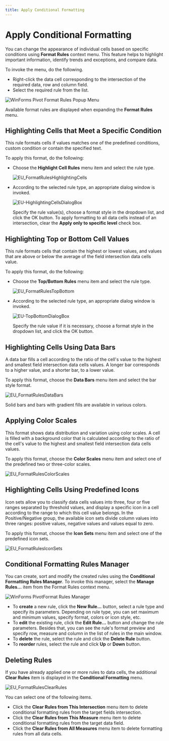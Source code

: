 ```yaml
---
title: Apply Conditional Formatting
---
```

# Apply Conditional Formatting
You can change the appearance of individual cells based on specific conditions using **Format Rules** context menu. This feature helps to highlight important information, identify trends and exceptions, and compare data.

To invoke the menu, do the following.
* Right-click the data cell corresponding to the intersection of the required data, row and column field.
* Select the required rule from the list.

![WinForms Pivot Format Rules Popup Menu](../../../images/img25785.png)

Available format rules are displayed when expanding the **Format Rules** menu.

## Highlighting Cells that Meet a Specific Condition
This rule formats cells if values matches one of the predefined conditions, custom condition or contain the specified text.

To apply this format, do the following:
* Choose the **Highlight Cell Rules** menu item and select the rule type.
	
	![EU_FormatRulesHighlightingCells](../../../images/img26292.png)
* According to the selected rule type, an appropriate dialog window is invoked.
	
	![EU-HighlightingCellsDialogBox](../../../images/img26317.png)
	
	Specify the rule value(s), choose a format style in the dropdown list, and click the OK button. To apply formatting to all data cells instead of an intersection, clear the **Apply only to specific level** check box.

## Highlighting Top or Bottom Cell Values
This rule formats cells that contain the highest or lowest values, and values that are above or below the average of the field intersection data cells value.

To apply this format, do the following:
* Choose the **Top/Bottom Rules** menu item and select the rule type.
	
	![EU_FormatRulesTopBottom](../../../images/img26293.png)
* According to the selected rule type, an appropriate dialog window is invoked.
	
	![EU-TopBottomDialogBox](../../../images/img26318.png)
	
	Specify the rule value if it is necessary, choose a format style in the dropdown list, and click the OK button.

## Highlighting Cells Using Data Bars
A data bar fills a cell according to the ratio of the cell's value to the highest and smallest field intersection data cells values. A longer bar corresponds to a higher value, and a shorter bar, to a lower value.

To apply this format, choose the **Data Bars** menu item and select the bar style format.

![EU_FormatRulesDataBars](../../../images/img26291.png)

Solid bars and bars with gradient fills are available in various colors.

## Applying Color Scales
This format shows data distribution and variation using color scales. A cell is filled with a background color that is calculated according to the ratio of the cell's value to the highest and smallest field intersection data cells values.

To apply this format, choose the **Color Scales** menu item and select one of the predefined two or three-color scales.

![EU_FormatRulesColorScales](../../../images/img26290.png)

## Highlighting Cells Using Predefined Icons
Icon sets allow you to classify data cells values into three, four or five ranges separated by threshold values, and display a specific icon in a cell according to the range to which this cell value belongs. In the Positive/Negative group, the available icon sets divide column values into three ranges: positive values, negative values and values equal to zero.

To apply this format, choose the **Icon Sets** menu item and select one of the predefined icon sets.

![EU_FormatRulesIconSets](../../../images/img26294.png)

## <a name="manager"/>Conditional Formatting Rules Manager
You can create, sort and modify the created rules using the **Conditional Formatting Rules Manager**. To invoke this manager, select the **Manage Rules...** item from the Format Rules context menu.

![WinForms PivotFormat Rules Manager](../../../images/img118790.png)
* To **create** a new rule, click the **New Rule...** button, select a rule type and specify its parameters. Depending on rule type, you can set maximum and minimum values, specify format, colors or icon style, etc.
* To **edit** the existing rule, click the **Edit Rule...** button and change the rule parameters. Besides that, you can see the rule's format preview and specify row, measure and column in the list of rules in the main window.
* To **delete** the rule, select the rule and click the **Delete Rule** button.
* To **reorder** rules, select the rule and click **Up** or **Down** button.

## Deleting Rules
If you have already applied one or more rules to data cells, the additional **Clear Rules** item is displayed in the **Conditional Formatting** menu.

![EU_FormatRulesClearRules](../../../images/img26289.png)

You can select one of the following items.
* Click the **Clear Rules from This Intersection** menu item to delete conditional formatting rules from the target fields intersection.
* Click the **Clear Rules from This Measure** menu item to delete conditional formatting rules from the target data field.
* Click the **Clear Rules from All Measures** menu item to delete formatting rules from all data cells.